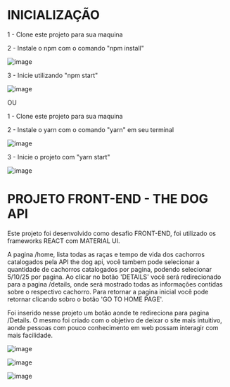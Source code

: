 # INICIALIZAÇÃO 
  
1 - Clone este projeto para sua maquina

2 - Instale o npm com o comando "npm install"

![image](https://user-images.githubusercontent.com/55003168/184995416-d5eb5b5c-b988-4f9b-80ca-b821a0e6fdbf.png)

3 - Inicie utilizando "npm start"

![image](https://user-images.githubusercontent.com/55003168/184928151-585689fc-c079-418b-8f6c-63e7d51b2635.png)
 
OU
  
1 - Clone este projeto para sua maquina

2 - Instale o yarn com o comando "yarn" em seu terminal

![image](https://user-images.githubusercontent.com/55003168/184927282-ff4aee8c-b83f-4602-856a-f3fc44a45b4e.png)

3 - Inicie o projeto com "yarn start"

![image](https://user-images.githubusercontent.com/55003168/184927932-29293232-9123-4bc7-8308-db7398cbac7a.png)


# PROJETO FRONT-END - THE DOG API

Este projeto foi desenvolvido como desafio FRONT-END, foi utilizado os frameworks REACT com MATERIAL UI. 

A pagina /home, lista todas as raças e tempo de vida dos cachorros catalogados pela API the dog api, você tambem pode selecionar a quantidade de cachorros catalogados por pagina, podendo selecionar 5/10/25 por pagina. Ao clicar no botão 'DETAILS' você será redirecionado para a pagina /details, onde será mostrado todas as informações contidas sobre o respectivo cachorro. Para retornar a pagina inicial você pode retornar clicando sobro o botão 'GO TO HOME PAGE'. 

Foi inserido nesse projeto um botão aonde te redireciona para pagina /Details. O mesmo foi criado com o objetivo de deixar o site mais intuitivo, aonde pessoas com pouco conhecimento em web possam interagir com mais facilidade. 


![image](https://user-images.githubusercontent.com/55003168/184941923-7685574a-579a-476a-a46c-60f6010e3d8b.png)

![image](https://user-images.githubusercontent.com/55003168/184966426-8c29bb4d-ffa7-4147-a680-0ffb8869cfcb.png)

![image](https://user-images.githubusercontent.com/55003168/184966631-2d685ac7-6764-4a7f-b9be-3a0b0e758a03.png)


